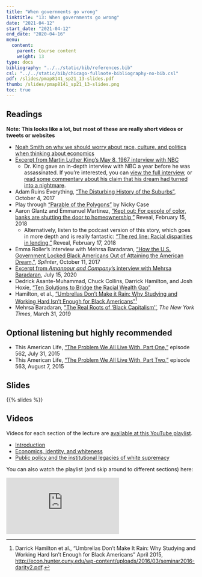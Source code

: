```yaml
---
title: "When governments go wrong"
linktitle: "13: When governments go wrong"
date: "2021-04-12"
start_date: "2021-04-12"
end_date: "2020-04-16"
menu:
  content:
    parent: Course content
    weight: 13
type: docs
bibliography: "../../static/bib/references.bib"
csl: "../../static/bib/chicago-fullnote-bibliography-no-bib.csl"
pdf: /slides/pmap8141_sp21_13-slides.pdf
thumb: /slides/pmap8141_sp21_13-slides.png
toc: true
---
```


## Readings

**Note: This looks like a lot, but most of these are really short videos or tweets or websites**

-   <i class="fab fa-twitter-square"></i> [Noah Smith on why we should worry about race, culture, and politics when thinking about economics](https://twitter.com/noahpinion/status/946446862898282496)
-   <i class="fab fa-twitter-square"></i> [Excerpt from Martin Luther King’s May 8, 1967 interview with NBC](https://twitter.com/Justinfication/status/981622238234456064)
    -   Dr. King gave an in-depth interview with NBC a year before he was assassinated. If you’re interested, you can [view the full interview](https://www.nbcnews.com/video/martin-luther-king-jr-speaks-with-nbc-news-11-months-before-assassination-1202163779741), or [read some commentary about his claim that his dream had turned into a nightmare](https://www.theroot.com/dr-martin-luther-king-jr-my-dream-has-turned-into-a-1791257458).
-   <i class="fab fa-youtube"></i> Adam Ruins Everything, [“The Disturbing History of the Suburbs”](https://www.youtube.com/watch?v=ETR9qrVS17g), October 4, 2017
-   <i class="fas fa-trophy"></i> Play through [“Parable of the Polygons”](https://ncase.me/polygons/) by Nicky Case
-   <i class="fas fa-external-link-square-alt"></i> Aaron Glantz and Emmanuel Martinez, [“Kept out: For people of color, banks are shutting the door to homeownership,”](https://www.revealnews.org/article/for-people-of-color-banks-are-shutting-the-door-to-homeownership/) Reveal, February 15, 2018
    -   Alternatively, listen to the podcast version of this story, which goes in more depth and is really fantastic: <i class="fas fa-podcast"></i> [“The red line: Racial disparities in lending,”](https://www.revealnews.org/episodes/the-red-line-racial-disparities-in-lending/) Reveal, February 17, 2018
-   <i class="fas fa-external-link-square-alt"></i> Emma Roller’s interview with Mehrsa Baradaran, [“How the U.S. Government Locked Black Americans Out of Attaining the American Dream,”](https://splinternews.com/how-the-u-s-government-locked-black-americans-out-of-a-1819221197), *Splinter*, October 11, 2017
-   <i class="fab fa-twitter-square"></i> [Excerpt from *Amanpour and Company*’s interview with Mehrsa Baradaran](https://twitter.com/amanpourcopbs/status/1283481709070123008?s=21), July 15, 2020
-   <i class="fas fa-external-link-square-alt"></i> Dedrick Asante-Muhammad, Chuck Collins, Darrick Hamilton, and Josh Hoxie, [“Ten Solutions to Bridge the Racial Wealth Gap”](https://inequality.org/great-divide/ten-solutions-bridge-racial-wealth-divide/)
-   <i class="far fa-file-pdf"></i> Hamilton, et al., [“Umbrellas Don’t Make it Rain: Why Studying and Working Hard Isn’t Enough for Black Americans”](http://econ.hunter.cuny.edu/wp-content/uploads/2016/03/seminar2016-darity2.pdf)[^1]
-   <i class="fas fa-external-link-square-alt"></i> Mehrsa Baradaran, ["The Real Roots of ‘Black Capitalism’’](https://www.nytimes.com/2019/03/31/opinion/nixon-capitalism-blacks.html), *The New York Times*, March 31, 2019

## Optional listening but highly recommended

-   <i class="fas fa-podcast"></i> This American Life, [“The Problem We All Live With, Part One,”](https://www.thisamericanlife.org/562/the-problem-we-all-live-with-part-one) episode 562, July 31, 2015
-   <i class="fas fa-podcast"></i> This American Life, [“The Problem We All Live With, Part Two,”](https://www.thisamericanlife.org/563/the-problem-we-all-live-with-part-two) episode 563, August 7, 2015

## Slides

{{% slides %}}

## Videos

Videos for each section of the lecture are [available at this YouTube playlist](https://www.youtube.com/playlist?list=PLS6tnpTr39sFjCVoP36XaARe2gNS81Xxg).

-   [Introduction](https://www.youtube.com/watch?v=mpheC_1cIoQ&list=PLS6tnpTr39sFjCVoP36XaARe2gNS81Xxg)
-   [Economics, identity, and whiteness](https://www.youtube.com/watch?v=xTPti86Y1oc&list=PLS6tnpTr39sFjCVoP36XaARe2gNS81Xxg)
-   [Public policy and the institutional legacies of white supremacy](https://www.youtube.com/watch?v=sb5wjTqSj_s&list=PLS6tnpTr39sFjCVoP36XaARe2gNS81Xxg)

You can also watch the playlist (and skip around to different sections) here:

<div class="embed-responsive embed-responsive-16by9">

<iframe class="embed-responsive-item" src="https://www.youtube.com/embed/videoseries?list=PLS6tnpTr39sFjCVoP36XaARe2gNS81Xxg" frameborder="0" allow="accelerometer; autoplay; encrypted-media; gyroscope; picture-in-picture" allowfullscreen>
</iframe>

</div>

[^1]: Darrick Hamilton et al., “Umbrellas Don’t Make It Rain: Why Studying and Working Hard Isn’t Enough for Black Americans” April 2015, <http://econ.hunter.cuny.edu/wp-content/uploads/2016/03/seminar2016-darity2.pdf>.
